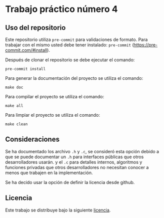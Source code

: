 # Trabajo práctico número 4

## Uso del repositorio

Este repositorio utiliza `pre-commit` para validaciones de formato. Para trabajar con el mismo usted debe tener instalado: `pre-commit` (https://pre-commit.com/#install).

Después de clonar el repositorio se debe ejecutar el comando:

```
pre-commit install
```

Para generar la documentación del proyecto se utiliza el comando:

```
make doc
```

Para compilar el proyecto se utiliza el comando:

```
make all
```

Para limpiar el proyecto se utiliza el comando:

```
make clean
```
## Consideraciones

Se ha documentado los archivo `.h` y `.c`, se consideró esta opción debido a que se puede documentar un `.h` para interfaces públicas que otros desarrolladores usarán. y el `.c` para detalles internos, algoritmos y funciones privadas que otros desarrolladores no necesitan conocer a menos que trabajen en la implementación.

Se ha decido usar la opción de definir la licencia desde github.

## Licencia

Este trabajo se distribuye bajo la siguiente [licencia](/LICENSE).
